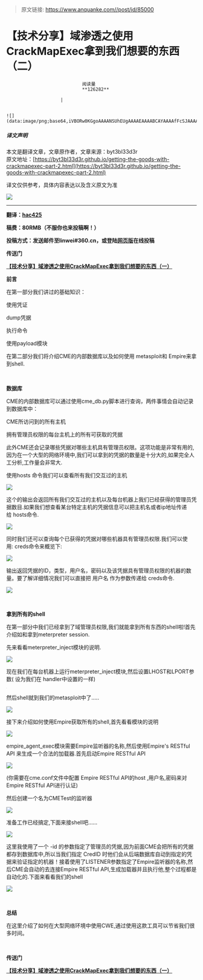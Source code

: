 > 原文链接: https://www.anquanke.com//post/id/85000 


# 【技术分享】域渗透之使用CrackMapExec拿到我们想要的东西（二）


                                阅读量   
                                **126282**
                            
                        |
                        
                                                                                                                                    ![](data:image/png;base64,iVBORw0KGgoAAAANSUhEUgAAAAEAAAABCAYAAAAfFcSJAAAAAXNSR0IArs4c6QAAAARnQU1BAACxjwv8YQUAAAAJcEhZcwAADsQAAA7EAZUrDhsAAAANSURBVBhXYzh8+PB/AAffA0nNPuCLAAAAAElFTkSuQmCC)
                                                                                            



##### 译文声明

本文是翻译文章，文章原作者，文章来源：byt3bl33d3r
                                <br>原文地址：[https://byt3bl33d3r.github.io/getting-the-goods-with-crackmapexec-part-2.html](https://byt3bl33d3r.github.io/getting-the-goods-with-crackmapexec-part-2.html)

译文仅供参考，具体内容表达以及含义原文为准

**[![](https://p1.ssl.qhimg.com/t018a40c04a1c44d8d7.jpg)](https://p1.ssl.qhimg.com/t018a40c04a1c44d8d7.jpg)**

****

**翻译：**[**hac425**](http://bobao.360.cn/member/contribute?uid=2553709124)

**稿费：80RMB（不服你也来投稿啊！）**

**投稿方式：发送邮件至linwei#360.cn，或登陆**[**网页版**](http://bobao.360.cn/contribute/index)**在线投稿**



**传送门**

[**【技术分享】域渗透之使用CrackMapExec拿到我们想要的东西（一）**](http://bobao.360.cn/learning/detail/3216.html)



**前言**

在第一部分我们讲过的基础知识：

使用凭证

dump凭据

执行命令

使用payload模块

在第二部分我们将介绍CME的内部数据库以及如何使用 metasploit和 Empire来拿到shell.

<br>

**数据库**

CME的内部数据库可以通过使用cme_db.py脚本进行查询，两件事情会自动记录到数据库中：

CME所访问到的所有主机

拥有管理员权限的每台主机上的所有可获取的凭据

此外CME还会记录哪些凭据对哪些主机具有管理员权限。这项功能是非常有用的,因为在一个大型的网络环境中,我们可以拿到的凭据的数量是十分大的,如果完全人工分析,工作量会非常大.

使用hosts 命令我们可以查看所有我们交互过的主机

[![](https://p1.ssl.qhimg.com/t01717e426e77c006a8.png)](https://p1.ssl.qhimg.com/t01717e426e77c006a8.png)

这个的输出会返回所有我们交互过的主机以及每台机器上我们已经获得的管理员凭据数目.如果我们想查看某台特定主机的凭据信息可以把主机名或者ip地址传递给 hosts命令.

[![](https://p3.ssl.qhimg.com/t014788b9b340018641.png)](https://p3.ssl.qhimg.com/t014788b9b340018641.png)

同时我们还可以查询每个已获得的凭据对哪些机器具有管理员权限.我们可以使用: creds命令来概览下:

[![](https://p0.ssl.qhimg.com/t01cae5e1c89db6081a.png)](https://p0.ssl.qhimg.com/t01cae5e1c89db6081a.png)

输出返回凭据的ID，类型，用户名，密码以及该凭据具有管理员权限的机器的数量。要了解详细情况我们可以直接把 用户名 作为参数传递给 creds命令.

[![](https://p2.ssl.qhimg.com/t01629e652180ecf68c.png)](https://p2.ssl.qhimg.com/t01629e652180ecf68c.png)

<br>

**拿到所有的shell**

在第一部分中我们已经拿到了域管理员权限,我们就能拿到所有东西的shell啦!首先介绍如和拿到meterpreter session.

先来看看meterpreter_inject模块的说明.

[![](https://p2.ssl.qhimg.com/t01663c7a0d49426fc4.png)](https://p2.ssl.qhimg.com/t01663c7a0d49426fc4.png)

现在我们在每台机器上运行meterpreter_inject模块,然后设置LHOST和LPORT参数( 设为我们在 handler中设置的一样)

[![](data:image/png;base64,iVBORw0KGgoAAAANSUhEUgAAAAEAAAABCAYAAAAfFcSJAAAAAXNSR0IArs4c6QAAAARnQU1BAACxjwv8YQUAAAAJcEhZcwAADsQAAA7EAZUrDhsAAAANSURBVBhXYzh8+PB/AAffA0nNPuCLAAAAAElFTkSuQmCC)](https://p2.ssl.qhimg.com/t01740069e91a9509be.gif)

然后shell就到我们的metasploit中了…..

[![](https://p4.ssl.qhimg.com/t01442ae18846bd7653.png)](https://p4.ssl.qhimg.com/t01442ae18846bd7653.png)

接下来介绍如何使用Empire获取所有的shell,首先看看模块的说明

[![](https://p4.ssl.qhimg.com/t01d7cacbd55a5d29d0.png)](https://p4.ssl.qhimg.com/t01d7cacbd55a5d29d0.png)

empire_agent_exec模块需要Empire监听器的名称,然后使用Empire's RESTful API 来生成一个合法的加载器.首先启动Empire RESTful API

[![](https://p0.ssl.qhimg.com/t011ebfab7b6deaf657.png)](https://p0.ssl.qhimg.com/t011ebfab7b6deaf657.png)

(你需要在cme.conf文件中配置 Empire RESTful API的host ,用户名,密码来对Empire RESTful API进行认证)

然后创建一个名为CMETest的监听器

[![](https://p2.ssl.qhimg.com/t01b053efc6f81e5101.png)](https://p2.ssl.qhimg.com/t01b053efc6f81e5101.png)

准备工作已经搞定,下面来接shell吧……

[![](https://p0.ssl.qhimg.com/t017f9d718ccee856ab.gif)](https://p0.ssl.qhimg.com/t017f9d718ccee856ab.gif)

这里我使用了一个 -id 的参数指定了管理员的凭据,因为前面CME会把所有的凭据都存到数据库中,所以当我们指定 CredID 时他们会从后端数据库自动到指定的凭据来验证指定的机器！接着使用了LISTENER参数指定了Empire监听器的名称,然后CME会自动的去连接Empire RESTful API,生成加载器并且执行他,整个过程都是自动化的.下面来看看我们的shell

[![](https://p3.ssl.qhimg.com/t01728c5a980352c607.png)](https://p3.ssl.qhimg.com/t01728c5a980352c607.png)

<br>

**总结**

在这里介绍了如何在大型网络环境中使用CWE,通过使用这款工具可以节省我们很多时间。



**<br>**

**传送门**

[**【技术分享】域渗透之使用CrackMapExec拿到我们想要的东西（一）**](http://bobao.360.cn/learning/detail/3216.html)


